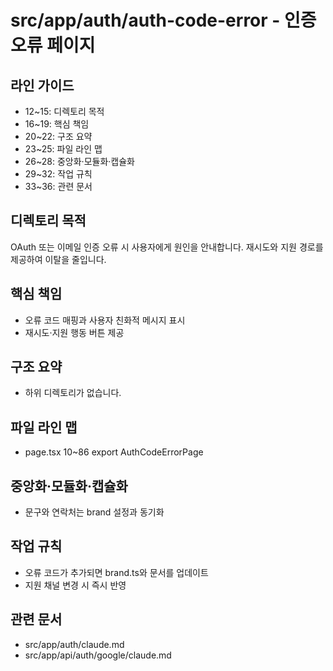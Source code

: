 # src/app/auth/auth-code-error - 인증 오류 페이지

## 라인 가이드
- 12~15: 디렉토리 목적
- 16~19: 핵심 책임
- 20~22: 구조 요약
- 23~25: 파일 라인 맵
- 26~28: 중앙화·모듈화·캡슐화
- 29~32: 작업 규칙
- 33~36: 관련 문서

## 디렉토리 목적
OAuth 또는 이메일 인증 오류 시 사용자에게 원인을 안내합니다.
재시도와 지원 경로를 제공하여 이탈을 줄입니다.

## 핵심 책임
- 오류 코드 매핑과 사용자 친화적 메시지 표시
- 재시도·지원 행동 버튼 제공

## 구조 요약
- 하위 디렉토리가 없습니다.

## 파일 라인 맵
- page.tsx 10~86 export AuthCodeErrorPage

## 중앙화·모듈화·캡슐화
- 문구와 연락처는 brand 설정과 동기화

## 작업 규칙
- 오류 코드가 추가되면 brand.ts와 문서를 업데이트
- 지원 채널 변경 시 즉시 반영

## 관련 문서
- src/app/auth/claude.md
- src/app/api/auth/google/claude.md
